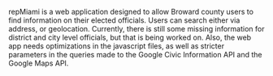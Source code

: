 repMiami is a web application designed to allow Broward county users to find information on their elected officials. Users can search either via address, or geolocation. Currently, there is still some missing information for district and city level officials, but that is being worked on. Also, the web app needs optimizations in the javascript files, as well as stricter parameters in the queries made to the Google Civic Information API and the Google Maps API.
